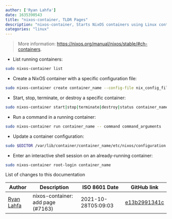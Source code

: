 ```yaml
---
author: ['Ryan Lahfa']
date: 1635390543
title: "nixos-container, TLDR Pages"
description: "nixos-container, Starts NixOS containers using Linux containers."
categories: "linux"
---
```

> More information: <https://nixos.org/manual/nixos/stable/#ch-containers>.

- List running containers:

```bash
sudo nixos-container list
```

- Create a NixOS container with a specific configuration file:

```bash
sudo nixos-container create container_name --config-file nix_config_file_path
```

- Start, stop, terminate, or destroy a specific container:

```bash
sudo nixos-container start|stop|terminate|destroy|status container_name
```

- Run a command in a running container:

```bash
sudo nixos-container run container_name -- command command_arguments
```

- Update a container configuration:

```bash
sudo $EDITOR /var/lib/container/container_name/etc/nixos/configuration.nix && sudo nixos-container update container_name
```

- Enter an interactive shell session on an already-running container:

```bash
sudo nixos-container root-login container_name
```
List of changes to this documentation


Author | Description | ISO 8601 Date | GitHub link
------|-----|-----|-----
[Ryan Lahfa](mailto:masterancpp@gmail.com) | nixos-container: add page (#7163) | 2021-10-28T05:09:03 | [e13b2991341c](https://github.com/tldr-pages/tldr/commit/e13b2991341c54efa1b0f7c68e107aae1e47e553)

